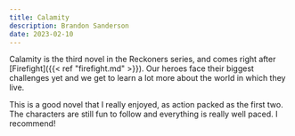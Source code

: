 ```yaml
---
title: Calamity
description: Brandon Sanderson
date: 2023-02-10
---
```


Calamity is the third novel in the Reckoners series, and comes right after [Firefight]({{< ref "firefight.md" >}}). Our heroes face their biggest challenges yet and we get to learn a lot more about the world in which they live.

This is a good novel that I really enjoyed, as action packed as the first two. The characters are still fun to follow and everything is really well paced. I recommend!
